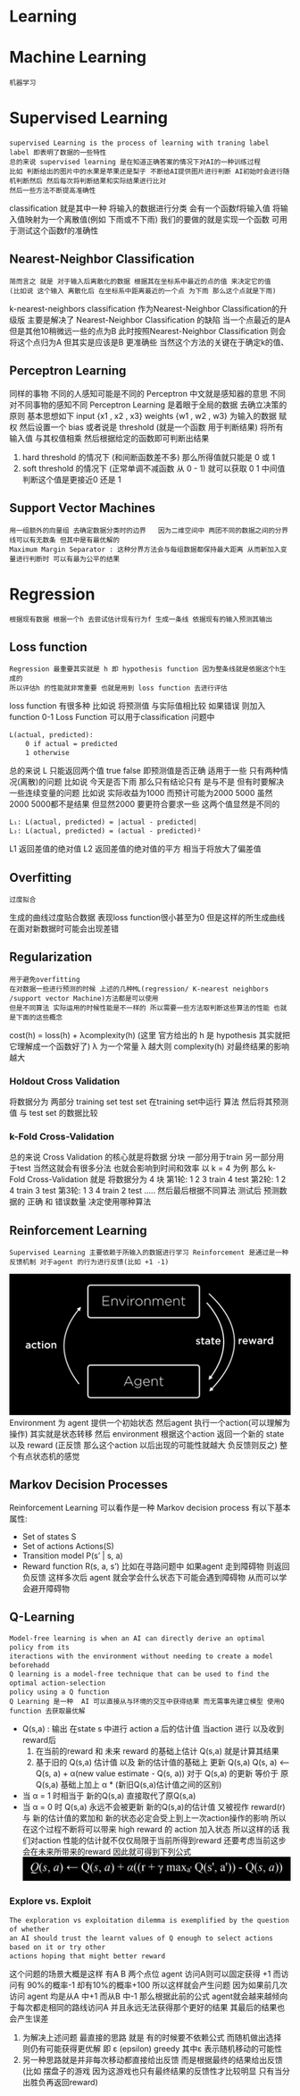# Learning
# Machine Learning
    机器学习
# Supervised Learning
    supervised Learning is the process of learning with traning label
    label 即表明了数据的一些特性
    总的来说 supervised learning 是在知道正确答案的情况下对AI的一种训练过程
    比如 判断给出的图片中的水果是苹果还是梨子 不断给AI提供图片进行判断 AI初始时会进行随机判断然后 然后每次将判断结果和实际结果进行比对
    然后一些方法不断提高准确性 
classification 就是其中一种 将输入的数据进行分类 
会有一个函数f将输入值 将输入值映射为一个离散值(例如 下雨或不下雨) 我们的要做的就是实现一个函数 可用于测试这个函数f的准确性

## Nearest-Neighbor Classification
    简而言之 就是 对于输入后离散化的数据 根据其在坐标系中最近的点的值 来决定它的值
    (比如说 这个输入 离散化后 在坐标系中距离最近的一个点 为下雨 那么这个点就是下雨)
k-nearest-neighbors classification 作为Nearest-Neighbor Classification的升级版
主要是解决了 Nearest-Neighbor Classification 的缺陷  当一个点最近的是A 但是其他10稍微远一些的点为B 此时按照Nearest-Neighbor Classification 
则会将这个点归为A 但其实是应该是B 更准确些 当然这个方法的关键在于确定k的值、
## Perceptron Learning  
同样的事物 不同的人感知可能是不同的 Perceptron 中文就是感知器的意思 不同对不同事物的感知不同
Perceptron Learning 是着眼于全局的数据  去确立决策的原则
基本思想如下
input {x1 , x2 , x3}
weights {w1 , w2 , w3}
为输入的数据 赋权 
然后设置一个 bias 或者说是 threshold (就是一个函数 用于判断结果)
将所有输入值 与其权值相乘 然后根据给定的函数即可判断出结果
1. hard threshold 的情况下 (和间断函数差不多) 那么所得值就只能是 0 或 1
2. soft threshold 的情况下 (正常单调不减函数 从 0 - 1) 就可以获取 0 1 中间值 判断这个值是更接近0 还是 1

## Support Vector Machines 
    用一组额外的向量组 去确定数据分类时的边界   因为二维空间中 两团不同的数据之间的分界线可以有无数条 但其中是有最优解的
    Maximum Margin Separator : 这种分界方法会与每组数据都保持最大距离 从而新加入变量进行判断时 可以有最为公平的结果

# Regression
    根据现有数据 根据一个h 去尝试估计现有行为f 生成一条线 依据现有的输入预测其输出
## Loss function
    Regression 最重要其实就是 h 即 hypothesis function 因为整条线就是依据这个h生成的
    所以评估h 的性能就非常重要 也就是用到 loss function 去进行评估
loss function 有很多种 比如说 将预测值 与实际值相比较 如果错误 则加入 function 
0-1 Loss Function
可以用于classification 问题中 
```
L(actual, predicted):
    0 if actual = predicted
    1 otherwise
```
总的来说 L 只能返回两个值 true false 即预测值是否正确 适用于一些 只有两种情况(离散)的问题 比如说 今天是否下雨 那么只有结论只有 是与不是
但有时要解决一些连续变量的问题 比如说 实际收益为1000 而预计可能为2000 5000 虽然2000 5000都不是结果 但显然2000 要更符合要求一些 这两个值显然是不同的
```
L₁: L(actual, predicted) = |actual - predicted|
L₂: L(actual, predicted) = (actual - predicted)²
```
L1 返回差值的绝对值 
L2 返回差值的绝对值的平方 相当于将放大了偏差值

## Overfitting
    过度拟合
生成的曲线过度贴合数据 表现loss function很小甚至为0 但是这样的所生成曲线在面对新数据时可能会出现差错

## Regularization
    用于避免overfitting
    在对数据一些进行预测的时候 上述的几种ML(regression/ K-nearest neighbors /support vector Machine)方法都是可以使用 
    但是不同算法 实际运用的时候性能是不一样的 所以需要一些方法取判断这些算法的性能 也就是下面的这些概念
cost(h) = loss(h) + λcomplexity(h)  (这里 官方给出的 h 是 hypothesis 其实就把它理解成一个函数好了)
λ 为一个常量 λ 越大则 complexity(h) 对最终结果的影响越大
### Holdout Cross Validation
将数据分为 两部分 training set  test set 
在training set中运行 算法 然后将其预测值 与 test set 的数据比较
### k-Fold Cross-Validation
总的来说 Cross Validation 的核心就是将数据 分块 一部分用于train 另一部分用于test
当然这就会有很多分法 也就会影响到时间和效率
以 k = 4 为例 那么 k-Fold Cross-Validation 就是
将数据分为 4 块 
第1轮: 1 2 3 train 4 test
第2轮: 1 2 4 train 3 test
第3轮: 1 3 4 train 2 test
.....
然后最后根据不同算法 测试后 预测数据的 正确 和 错误数量 决定使用哪种算法

## Reinforcement Learning
    Supervised Learning 主要依赖于所输入的数据进行学习 Reinforcement 是通过是一种反馈机制 对于agent 的行为进行反馈(比如 +1 -1)
![img.png](img.png)
Environment 为 agent 提供一个初始状态 然后agent 执行一个action(可以理解为操作) 其实就是状态转移 
然后 environment 根据这个action 返回一个新的 state 以及 reward (正反馈 那么这个action 以后出现的可能性就越大 负反馈则反之)
整个有点状态机的感觉

## Markov Decision Processes
Reinforcement Learning 可以看作是一种 Markov decision process
有以下基本属性:
- Set of states S
- Set of actions Actions(S)
- Transition model P(s’ | s, a)
- Reward function R(s, a, s’)
比如在寻路问题中 如果agent 走到障碍物 则返回 负反馈 这样多次后 agent 就会学会什么状态下可能会遇到障碍物 从而可以学会避开障碍物

## Q-Learning
    Model-free learning is when an AI can directly derive an optimal policy from its
    iteractions with the environment without needing to create a model beforehadd
    Q learning is a model-free technique that can be used to find the optimal action-selection 
    policy using a Q function
    Q Learning 是一种  AI 可以直接从与环境的交互中获得结果 而无需事先建立模型 使用Q function 去获取最优解

- Q(s,a) : 输出 在state s 中进行 action a 后的估计值
当action 进行 以及收到 reward后
  1. 在当前的reward 和 未来 reward 的基础上估计 Q(s,a) 就是计算其结果
  2. 基于旧的 Q(s,a) 估计值 以及 新的估计值的基础上 更新 Q(s,a)
Q(s, a) ⟵ Q(s, a) + α(new value estimate - Q(s, a))
对于 Q(s,a) 的更新 等价于 原Q(s,a) 基础上加上 α * (新旧Q(s,a)估计值之间的区别)  
- 当 α = 1 时相当于 新的Q(s,a) 直接取代了原Q(s,a)
- 当 α = 0 时 Q(s,a) 永远不会被更新
新的Q(s,a)的估计值 又被视作 reward(r)与 新的估计值的累加和 新的状态必定会受上到上一次action操作的影响 所以在这个过程不断将可以带来 high reward
的 action 加入状态 所以这样的话 我们对action 性能的估计就不仅仅局限于当前所得到reward 还要考虑当前这步会在未来所带来的reward
因此就可得到下列公式
 ![img_1.png](img_1.png)

### Explore vs. Exploit
    The exploration vs exploitation dilemma is exemplified by the question of whether 
    an AI should trust the learnt values of Q enough to select actions based on it or try other
    actions hoping that might better reward
这个问题的场景大概是这样
有A B 两个点位  agent 访问A则可以固定获得 +1  而访问有 90%的概率-1 却有10%的概率+100
所以这样就会产生问题 因为如果前几次访问 agent 均是从A 中+1 而从B 中-1 
那么根据此前的公式 agent就会越来越倾向于每次都走相同的路线访问A 并且永远无法获得那个更好的结果 其最后的结果也会产生误差

1. 为解决上述问题 最直接的思路 就是 有的时候要不依赖公式 而随机做出选择 则仍有可能获得更优解
即 ε (epsilon) greedy 其中ε 表示随机移动的可能性
2. 另一种思路就是并非每次移动都直接给出反馈 而是根据最终的结果给出反馈 (比如 摆盘子的游戏 因为这游戏也只有最终结果的反馈性才比较明显 只有当分出胜负再返回reward)

